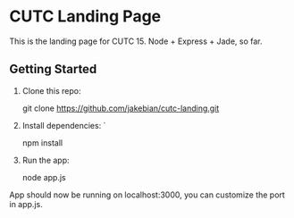 CUTC Landing Page
=====

This is the landing page for CUTC 15. Node + Express + Jade, so far.

Getting Started
--------------

1. Clone this repo:
	
	git clone https://github.com/jakebian/cutc-landing.git

2. Install dependencies: `

	npm install

3. Run the app: 
	
	node app.js

App should now be running on localhost:3000, you can customize the port in app.js.
